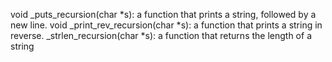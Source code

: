 void _puts_recursion(char *s): a function that prints a string, followed by a new line.
void _print_rev_recursion(char *s): a function that prints a string in reverse.
_strlen_recursion(char *s): a function that returns the length of a string
